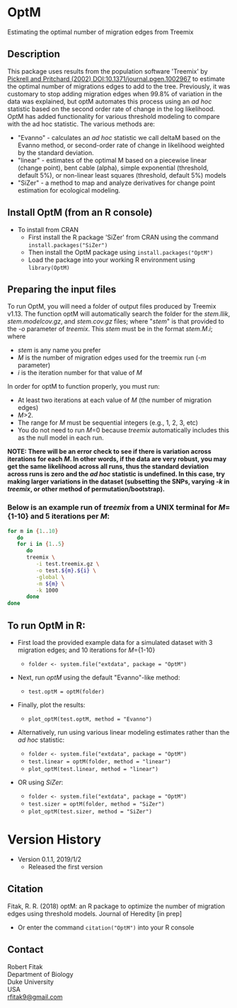 # OptM

Estimating the optimal number of migration edges from Treemix

## Description
This package uses results from the population software 'Treemix' by [Pickrell and Pritchard (2002) DOI:10.1371/journal.pgen.1002967](http://doi.org/10.1371/journal.pgen.1002967) to estimate the optimal number of migrations edges to add to the tree. Previously, it was customary to stop adding migration edges when 99.8\% of variation in the data was explained, but optM automates this process using an _ad hoc_ statistic based on the second order rate of change in the log likelihood.  OptM has added functionality for various threshold modeling to compare with the ad hoc statistic.  The various methods are:

- "Evanno" - calculates an _ad hoc_ statistic we call deltaM based on the Evanno method, or second-order rate of change in likelihood weighted by the standard deviation.
- "linear" - estimates of the optimal M based on a piecewise linear (change point), bent cable (alpha), simple exponential (threshold, default 5\%), or non-linear least squares (threshold, default 5\%) models
- "SiZer" - a method to map and analyze derivatives for change point estimation for ecological modeling.


## Install OptM (from an R console)
- To install from CRAN
  * First install the R package 'SiZer' from CRAN using the command `install.packages("SiZer")`
  * Then install the OptM package using `install.packages("OptM")`
  * Load the package into your working R environment using `library(OptM)`

## Preparing the input files
To run OptM, you will need a folder of output files produced by Treemix v1.13.  The function optM will automatically search the folder for the _stem.llik_, _stem.modelcov.gz_, and _stem.cov.gz_ files; where "_stem_" is that provided to the _-o_ parameter of _treemix_.  This _stem_ must be in the format _stem_\._M_\._i_; where

- _stem_ is any name you prefer
- _M_ is the number of migration edges used for the treemix run (_-m_ parameter)
- _i_ is the iteration number for that value of _M_

In order for optM to function properly, you must run:

- At least two iterations at each value of _M_ (the number of migration edges)
- _M_>2.
- The range for _M_ must be sequential integers (e.g., 1, 2, 3, etc)
- You do not need to run _M_=0 because _treemix_ automatically includes this as the null model in each run.

**NOTE:  There will be an error check to see if there is variation across iterations for each _M_.  In other words, if the data are very robust, you may get the same likelihood across all runs, thus the standard deviation across runs is zero and the _ad hoc_ statistic is undefined.  In this case, try making larger variations in the dataset (subsetting the SNPs, varying _-k_ in _treemix_, or other method of permutation/bootstrap).**

### Below is an example run of _treemix_ from a UNIX terminal for _M_={1-10} and 5 iterations per _M_:
```bash
for m in {1..10}
   do
   for i in {1..5}
      do
      treemix \
         -i test.treemix.gz \
         -o test.${m}.${i} \
         -global \
         -m ${m} \
         -k 1000
      done 
done
```

## To run OptM in R:
- First load the provided example data for a simulated dataset with 3 migration edges; and 10 iterations for _M_={1-10}
  * `folder <- system.file("extdata", package = "OptM")`
- Next, run _optM_ using the default "Evanno"-like method:
  * `test.optM = optM(folder)`
- Finally, plot the results:
  * `plot_optM(test.optM, method = "Evanno")`
  
  
- Alternatively, run using various linear modeling estimates rather than the _ad hoc_ statistic:
  * `folder <- system.file("extdata", package = "OptM")`
  * `test.linear = optM(folder, method = "linear")`
  * `plot_optM(test.linear, method = "linear")`

- OR using _SiZer_:
  * `folder <- system.file("extdata", package = "OptM")`
  * `test.sizer = optM(folder, method = "SiZer")`
  * `plot_optM(test.sizer, method = "SiZer")`
  

# Version History
- Version 0.1.1, 2019/1/2
  * Released the first version


## Citation
Fitak, R. R. (2018) optM: an R package to optimize the number of migration edges using threshold models. Journal of Heredity [in prep]

- Or enter the command `citation("OptM")` into your R console

## Contact
Robert Fitak  
Department of Biology  
Duke University  
USA  
rfitak9@gmail.com  